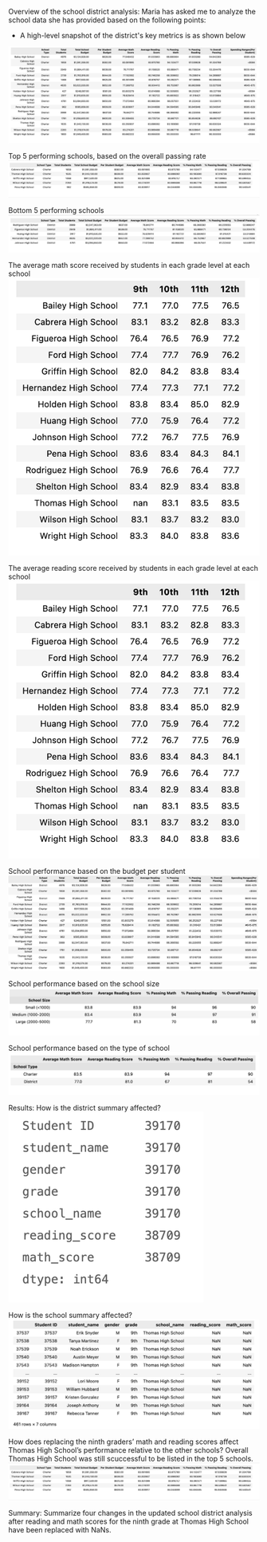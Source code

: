Overview of the school district analysis: 
Maria has asked me to analyze the school data she has provided based on the following points:

- A high-level snapshot of the district's key metrics is as shown below

![EachSchoolDetailedAnalysis.png](Resources/images/EachSchoolDetailedAnalysis.png)

Top 5 performing schools, based on the overall passing rate
![Top5Schools.png](Resources/images/Top5Schools.png)

Bottom 5 performing schools
![Bottom5Schools.png](Resources/images/Bottom5Schools.png)

The average math score received by students in each grade level at each school
![MathScorebyEachGrade.png](Resources/images/MathScorebyEachGrade.png)

The average reading score received by students in each grade level at each school
![ReadingScorebyEachGrade.png](Resources/images/ReadingScorebyEachGrade.png)

School performance based on the budget per student
![PerSchoolPerformanceDetails.png](Resources/images/PerSchoolPerformanceDetails.png)

School performance based on the school size 
![SmallMediumLargeBasedSchoolSize.png](Resources/images/SmallMediumLargeBasedSchoolSize.png)

School performance based on the type of school
![CharterDistrictSchoolType.png](Resources/images/CharterDistrictSchoolType.png)

Results: 
How is the district summary affected?
![DistrictSummary.png](Resources/images/DistrictSummary.png)

How is the school summary affected?
![SchoolSummary.png](Resources/images/SchoolSummary.png)

How does replacing the ninth graders’ math and reading scores affect Thomas High School’s performance relative to the other schools?
Overall Thomas High School was still scuccessful to be listed in the top 5 schools.
![Top5Schools.png](Resources/images/Top5Schools.png)


Summary: Summarize four changes in the updated school district analysis after reading and math scores for the ninth grade at Thomas High School have been replaced with NaNs.
